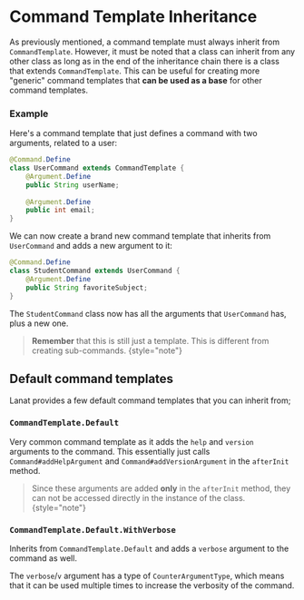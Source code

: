 # Command Template Inheritance

As previously mentioned, a command template must always inherit from `CommandTemplate`. However, it must be noted that
a class can inherit from any other class as long as in the end of the inheritance chain there is a class that extends
`CommandTemplate`. This can be useful for creating more "generic" command templates that **can be used as a base** for other
command templates.


### Example

Here's a command template that just defines a command with two arguments, related to a user:

```Java
@Command.Define
class UserCommand extends CommandTemplate {
	@Argument.Define
	public String userName;
	
	@Argument.Define
	public int email;
}
```

We can now create a brand new command template that inherits from ``UserCommand`` and adds a new argument to it:

```Java
@Command.Define
class StudentCommand extends UserCommand {
	@Argument.Define
	public String favoriteSubject;
}
```

The `StudentCommand` class now has all the arguments that `UserCommand` has, plus a new one.

> **Remember** that this is still just a template. This is different from creating sub-commands.
> {style="note"}


## Default command templates

Lanat provides a few default command templates that you can inherit from;

### ``CommandTemplate.Default``

Very common command template as it adds the ``help`` and ``version`` arguments to the command.
This essentially just calls ``Command#addHelpArgument`` and ``Command#addVersionArgument`` in the ``afterInit`` method.

> Since these arguments are added **only** in the ``afterInit`` method, they can not be accessed directly in the instance
> of the class.
> {style="note"}

### ``CommandTemplate.Default.WithVerbose``

Inherits from ``CommandTemplate.Default`` and adds a ``verbose`` argument to the command as well.

The ``verbose``/`v` argument has a type of `CounterArgumentType`, which means that it can be used multiple times to increase
the verbosity of the command.